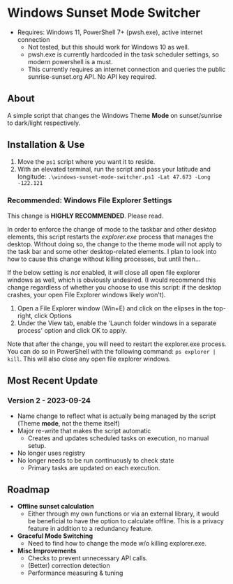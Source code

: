 # Windows Sunset Mode Switcher

- Requires: Windows 11, PowerShell 7+ (pwsh.exe), active internet connection
  - Not tested, but this should work for Windows 10 as well.
  - pwsh.exe is currently hardcoded in the task scheduler settings, so modern powershell is a must.
  - This currently requires an internet connection and queries the public sunrise-sunset.org API. No API key required.

## About

A simple script that changes the Windows Theme **Mode** on sunset/sunrise to dark/light respectively.

## Installation & Use

1. Move the `ps1` script where you want it to reside.
2. With an elevated terminal, run the script and pass your latitude and longitude: `.\windows-sunset-mode-switcher.ps1 -Lat 47.673 -Long -122.121`

### Recommended: Windows File Explorer Settings

This change is **HIGHLY RECOMMENDED**. Please read.

In order to enforce the change of mode to the taskbar and other desktop elements, this script restarts the *explorer.exe* process that manages the desktop. Without doing so, the change to the theme mode will not apply to the task bar and some other desktop-related elements. I plan to look into how to cause this change without killing processes, but until then...

If the below setting is *not* enabled, it will close all open file explorer windows as well, which is obviously undesired. (I would recommend this change regardless of whether you choose to use this script: if the desktop crashes, your open File Explorer windows likely won't).

1. Open a File Explorer window (Win+E) and click on the elipses in the top-right, click Options
2. Under the View tab, enable the 'Launch folder windows in a separate process' option and click OK to apply.

Note that after the change, you will need to restart the explorer.exe process. You can do so in PowerShell with the following command: `ps explorer | kill`. This will also close any open file explorer windows.

## Most Recent Update

### Version 2 - 2023-09-24

- Name change to reflect what is actually being managed by the script (Theme **mode**, not the theme itself)
- Major re-write that makes the script automatic
  - Creates and updates scheduled tasks on execution, no manual setup.
- No longer uses registry
- No longer needs to be run continuously to check state
  - Primary tasks are updated on each execution.

## Roadmap

- **Offline sunset calculation**
  - Either through my own functions or via an external library, it would be beneficial to have the option to calculate offline. This is a privacy feature in addition to a redundancy feature.
- **Graceful Mode Switching**
  - Need to find how to change the mode w/o killing explorer.exe.
- **Misc Improvements**
  - Checks to prevent unnecessary API calls.
  - (Better) correction detection
  - Performance measuring & tuning
